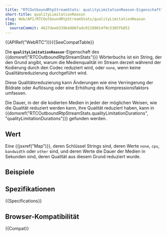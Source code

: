 ```yaml
---
title: "RTCOutboundRtpStreamStats: qualityLimitationReason-Eigenschaft"
short-title: qualityLimitationReason
slug: Web/API/RTCOutboundRtpStreamStats/qualityLimitationReason
l10n:
  sourceCommit: 4627deeb339b4d86fadc01199014f0c5385fb851
---
```


{{APIRef("WebRTC")}}{{SeeCompatTable}}

Die **`qualityLimitationReason`**-Eigenschaft des {{domxref("RTCOutboundRtpStreamStats")}} Wörterbuchs ist ein String, der den Grund angibt, warum die Medienqualität im Stream derzeit während der Kodierung durch den Codec reduziert wird, oder `none`, wenn keine Qualitätsreduzierung durchgeführt wird.

Diese Qualitätsreduzierung kann Änderungen wie eine Verringerung der Bildrate oder Auflösung oder eine Erhöhung des Kompressionsfaktors umfassen.

Die Dauer, in der die kodierten Medien in jeder der möglichen Weisen, wie die Qualität reduziert werden kann, ihre Qualität reduziert haben, kann in {{domxref("RTCOutboundRtpStreamStats.qualityLimitationDurations", "qualityLimitationDurations")}} gefunden werden.

## Wert

Eine {{jsxref("Map")}}, deren Schlüssel Strings sind, deren Werte `none`, `cpu`, `bandwidth` oder `other` sind, und deren Werte die Dauer der Medien in Sekunden sind, deren Qualität aus diesem Grund reduziert wurde.

## Beispiele

## Spezifikationen

{{Specifications}}

## Browser-Kompatibilität

{{Compat}}
